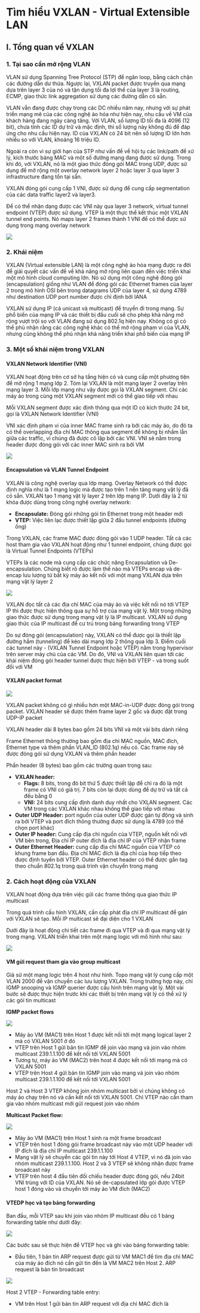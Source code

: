 # Tìm hiểu VXLAN - Virtual Extensible LAN

## I. Tổng quan về VXLAN

### 1. Tại sao cần mở rộng VLAN

VLAN sử dụng Spanning Tree Protocol (STP) để ngăn loop, bằng cách chặn các đường dẫn dư thừa. Ngược lại, VXLAN packet được truyền qua mạng dựa trên layer 3 của nó và tận dụng tối đa lợi thế của layer 3 là routing, ECMP, giao thức link aggregation sử dụng các đường dẫn có sẵn.

VLAN vẫn đang được chạy trong các DC nhiều năm nay, nhưng với sự phát triển mạng mẽ của các công nghệ ảo hóa như hiện nay, nhu cầu về VM của khách hàng đang ngày càng tăng. Với VLAN, số lượng ID tối đa là 4096 (12 bit), chưa tính các ID dự trữ và mặc định, thì số lượng này không đủ để đáp ứng cho nhu cầu hiện nay. ID của VXLAN có 24 bit nên số lượng ID lớn hơn nhiều so với VLAN, khoảng 16 triệu ID.

Ngoài ra còn vì sự giới hạn của STP như vấn đề về hội tụ các link/path để xử lý, kích thước bảng MAC và một số đường mạng đang được sử dụng. Trong khi đó, với VXLAN, nó là một giao thức đóng gói MAC trong UDP, được sử dụng để mở rộng một overlay network layer 2 hoặc layer 3 qua layer 3 infrastructure đang tồn tại sẵn.

VXLAN đóng gói cung cấp 1 VNI, được sử dụng để cung cấp segmentation của các data traffic layer2 và layer3.

Để có thể nhận dạng được các VNI này qua layer 3 network, virtual tunnel endpoint (VTEP) được sử dụng. VTEP là một thực thể kết thúc một VXLAN tunnel end points. Nó maps layer 2 frames thành 1 VNI để có thể được sử dụng trong mạng overlay network

![](./images/OPS8_13.png)

### 2. Khái niệm

VXLAN (Virtual extensible LAN) là một công nghệ ảo hóa mạng được ra đời để giải quyết các vấn đề về khả năng mở rộng liên quan đến việc triển khai một mô hình cloud computing lớn. Nó sử dụng một công nghệ đóng gói (encapsulation) giống như VLAN để đóng gói các Ethernet frames của layer 2 trong mô hình OSI bên trong datagrams UDP của layer 4, sử dụng 4789 như destination UDP port number được chỉ định bởi IANA

VXLAN sử dụng IP (cả unicast và multicast) để truyền đi trong mạng. Sự phổ biến của mạng IP và các thiết bị đầu cuối sẽ cho phép khả năng mở rộng vượt trội so với VLAN đang sử dụng 802.1q hiện nay. Không có gì có thể phủ nhận rằng các công nghệ khác có thể mở rộng phạm vi của VLAN, nhưng cũng không thể phủ nhận khả năng triển khai phổ biến của mạng IP

### 3. Một số khái niệm trong VXLAN

#### VXLAN Network Identifier (VNI)

VXLAN hoạt động trên cơ sở hạ tầng hiện có và cung cấp một phương tiện để mở rộng 1 mạng lớp 2. Tóm lại VXLAN là một mạng layer 2 overlay trên mạng layer 3. Mỗi lớp mạng như vậy được gọi là VXLAN segment. Chỉ các máy ảo trong cùng một VXLAN segment mới có thể giao tiếp với nhau

Mỗi VXLAN segment được xác định thông qua một ID có kích thước 24 bit, gọi là VXLAN Network Identifier (VNI)

VNI xác định phạm vi của inner MAC frame sinh ra bởi các máy ảo, do đó ta có thể overlapping địa chỉ MAC thông qua segment để không bị nhầm lẫn giữa các traffic, vì chúng đã được cô lập bởi các VNI. VNI sẽ nằm trong header được đóng gói với các inner MAC sinh ra bởi VM

![](./images/OPS8_14.png)

#### Encapsulation và VLAN Tunnel Endpoint

VXLAN là công nghệ overlay qua lớp mạng. Overlay Network có thể được định nghĩa như là 1 mạng logic mà được tạo trên 1 nền tảng mạng vật lý đã có sẵn. VXLAN tạo 1 mạng vật lý layer 2 trên lớp mạng IP. Dưới đây là 2 từ khóa được dùng trong công nghệ overlay network:
- **Encapsulate:** Đóng gói những gói tin Ethernet trong một header mới
- **VTEP:** Việc liên lạc được thiết lập giữa 2 đầu tunnel endpoints (đường ống)

Trong VXLAN, các frame MAC được đóng gói vào 1 UDP header. Tất cả các host tham gia vào VXLAN hoạt động như 1 tunnel endpoint, chúng được gọi là Virtual Tunnel Endpoints (VTEPs)

VTEPs là các node mà cung cấp các chức năng Encapsulation và De-encapsulation. Chúng biết rõ được làm thế nào mà VTEPs encap và de-encap lưu lượng từ bất kỳ máy ảo kết nối với một mạng VXLAN dựa trên mạng vật lý layer 2

![](./images/OPS8_15.png)

VXLAN đọc tất cả các địa chỉ MAC của máy ảo và việc kết nối nó tới VTEP IP thì được thực hiện thông qua sự hỗ trợ của mạng vật lý. Một trong những giao thức được sử dụng trong mạng vật lý là IP multicast. VXLAN sử dụng giao thức của IP multicast để cư trú trong bảng forwarding trong VTEP

Do sự đóng gói (encapsulation) này, VXLAN có thể được gọi là thiết lập đường hầm (tunneling) để kéo dài mạng lớp 2 thông qua lớp 3. Điểm cuối các tunnel này - (VXLAN Tunnel Endpoint hoặc VTEP) nằm trong hypervisor trên server máy chủ của các VM. Do đó, VNI và VXLAN liên quan tới các khái niệm đóng gói header tunnel được thực hiện bởi VTEP - và trong suốt đối với VM

#### VXLAN packet format

![](./images/OPS8_16.png)

VXLAN packet không có gì nhiều hơn một MAC-in-UDP được đóng gói trong packet. VXLAN header sẽ được thêm frame layer 2 gốc và được đặt trong UDP-IP packet

VXLAN header dài 8 bytes bao gồm 24 bits VNI và một vài bits dành riêng

Frame Ethernet thông thường bao gồm địa chỉ MAC nguồn, MAC đích, Ethernet type và thêm phần VLAN_ID (802.1q) nếu có. Các frame này sẽ được đóng gói sử dụng VXLAN và thêm phần header

Phần header (8 bytes) bao gồm các trường quan trọng sau:
- **VXLAN header:**
   - **Flags:** 8 bits, trong đó bit thứ 5 được thiết lập để chỉ ra đó là một frame có VNI có giá trị. 7 bits còn lại được dùng để dự trữ và tất cả đều bằng 0
   - **VNI:** 24 bits cung cấp định danh duy nhất cho VXLAN segment. Các VM trong các VXLAN khác nhau không thể giao tiếp với nhau
- **Outer UDP Header:** port nguồn của outer UDP được gán tự động và sinh ra bởi VTEP và port đích thông thường được sử dụng là 4789 (có thể chọn port khác)
- **Outer IP header:** Cung cấp địa chỉ nguồn của VTEP, nguồn kết nối với VM bên trong, Địa chỉ IP outer đích là địa chỉ IP của VTEP nhận frame
- **Outer Ethernet Header:** cung cấp địa chỉ MAC nguồn của VTEP có khung frame ban đầu. Địa chỉ MAC đích là địa chỉ của hop tiếp theo được định tuyến bởi VTEP. Outer Ethernet header có thể được gắn tag theo chuẩn 802.1q trong quá trình vận chuyển trong mạng

### 2. Cách hoạt động của VXLAN

VXLAN hoạt động dựa trên việc gửi các frame thông qua giao thức IP multicast

Trong quá trình cấu hình VXLAN, cần cấp phát địa chỉ IP multicast để gán với VXLAN sẽ tạo. Mỗi IP multicast sẽ đại diện cho 1 VXLAN

Dưới đây là hoạt động chi tiết các frame đi qua VTEP và đi qua mạng vật lý trong mạng. VXLAN triển khai trên một mạng logic với mô hình như sau:

![](./images/OPS8_17.png)

#### VM gửi request tham gia vào group multicast

Giả sử một mạng logic trên 4 host như hình. Topo mạng vật lý cung cấp một VLAN 2000 để vận chuyển các lưu lượng VXLAN. Trong trường hợp này, chỉ IGMP snooping và IGMP querier được cấu hình trên mạng vật lý. Một vài bước sẽ được thực hiện trước khi các thiết bị trên mạng vật lý có thể xử lý các gói tin multicast

**IGMP packet flows**

![](./images/OPS8_18.png)

- Máy ảo VM (MAC1) trên Host 1 được kết nối tới một mạng logical layer 2 mà có VXLAN 5001 ở đó
- VTEP trên Host 1 gửi bản tin IGMP để join vào mạng và join vào nhóm multicast 239.1.1.100 để kết nối tới VXLAN 5001
- Tương tự, máy ảo VM (MAC2) trên host 4 được kết nối tới mạng mà có VXLAN 5001
- VTEP trên Host 4 gửi bản tin IGMP join vào mạng và join vào nhóm multicast 239.1.1.100 để kết nối tới VXLAN 5001

Host 2 và Host 3 VTEP không join nhóm multicast bởi vì chúng không có máy ảo chạy trên nó và cần kết nối tới VXLAN 5001. Chỉ VTEP nào cần tham gia vào nhóm multicast mới gửi request join vào nhóm

**Multicast Packet flow:**

![](./images/OPS8_19.png)

- Máy ảo VM (MAC1) trên Host 1 sinh ra một frame broadcast
- VTEP trên host 1 đóng gói frame broadcast này vào một UDP header với IP đích là địa chỉ IP multicast 239.1.1.100
- Mạng vật lý sẽ chuyển các gói tin này tới Host 4 VTEP, vì nó đã join vào nhóm multicast 239.1.1.100. Host 2 và 3 VTEP sẽ không nhận được frame broadcast này
- VTEP trên host 4 đầu tiên đối chiếu header được đóng gói, nếu 24bit VNI trùng với ID của VXLAN. Nó sẽ de-capsulated lớp gói được VTEP host 1 đóng vào và chuyển tới máy ảo VM đích (MAC2)

#### VTEDP học và tạo bảng forwarding

Ban đầu, mỗi VTEP sau khi join vào nhóm IP multicast đều có 1 bảng forwarding table như dưới đây:

![](./images/OPS8_20.png)

Các bước sau sẽ thực hiện để VTEP học và ghi vào bảng forwarding table:
- Đầu tiên, 1 bản tin ARP request được gửi từ VM MAC1 để tìm địa chỉ MAC của máy ảo đích nó cần gửi tin đến là VM MAC2 trên Host 2. ARP request là bản tin broadcast

![](./images/OPS8_21.png)

Host 2 VTEP - Forwarding table entry:
- VM trên Host 1 gửi bản tin ARP request với địa chỉ MAC đích là 